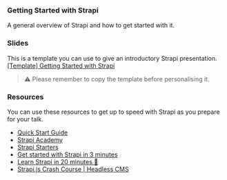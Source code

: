 ### Getting Started with Strapi

A general overview of Strapi and how to get started with it.

### Slides
This is a template you can use to give an introductory Strapi presentation.
<br>
[[Template] Getting Started with Strapi](https://docs.google.com/presentation/d/12IWZtKfYKEaq5Dz631Ui-uMQ37DJR8ad6RTaZPQbBks/edit?usp=sharing) 
> ⚠️ Please remember to copy the template before personalising it.

### Resources
You can use these resources to get up to speed with Strapi as you prepare for your talk.
- [Quick Start Guide](https://strapi.io/documentation/v3.x/getting-started/quick-start.html#_1-install-strapi-and-create-a-new-project)
- [Strapi Academy](https://academy.strapi.io/)
- [Strapi Starters](https://strapi.io/starters)
- [Get started with Strapi in 3 minutes](https://youtu.be/h9vETeRiulY)
- [Learn Strapi in 20 minutes 🚀](https://youtu.be/xPgA9WeARgE)
- [Strapi.js Crash Course | Headless CMS](https://youtu.be/vcopLqUq594)
